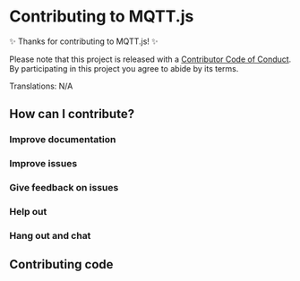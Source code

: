 # Contributing to MQTT.js

✨ Thanks for contributing to MQTT.js! ✨

Please note that this project is released with a [Contributor Code of Conduct](CODE_OF_CONDUCT.md). By participating in this project you agree to abide by its terms.

Translations: N/A

## How can I contribute?

### Improve documentation

### Improve issues

### Give feedback on issues

### Help out

### Hang out and chat

## Contributing code
